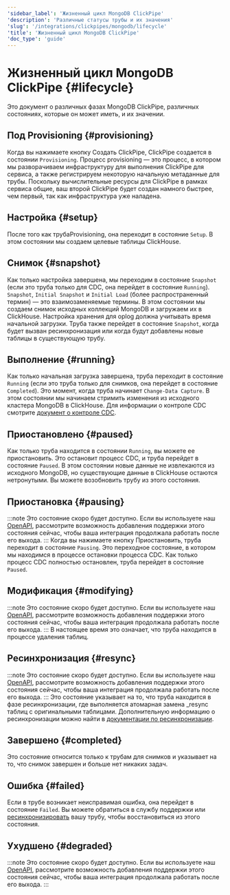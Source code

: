 ```yaml
---
'sidebar_label': 'Жизненный цикл MongoDB ClickPipe'
'description': 'Различные статусы трубы и их значения'
'slug': '/integrations/clickpipes/mongodb/lifecycle'
'title': 'Жизненный цикл MongoDB ClickPipe'
'doc_type': 'guide'
---
```

# Жизненный цикл MongoDB ClickPipe {#lifecycle}

Это документ о различных фазах MongoDB ClickPipe, различных состояниях, которые он может иметь, и их значении.

## Под Provisioning {#provisioning}

Когда вы нажимаете кнопку Создать ClickPipe, ClickPipe создается в состоянии `Provisioning`. Процесс provisioning — это процесс, в котором мы разворачиваем инфраструктуру для выполнения ClickPipe для сервиса, а также регистрируем некоторую начальную метаданные для трубы. Поскольку вычислительные ресурсы для ClickPipe в рамках сервиса общие, ваш второй ClickPipe будет создан намного быстрее, чем первый, так как инфраструктура уже наладена.

## Настройка {#setup}

После того как трубаProvisioning, она переходит в состояние `Setup`. В этом состоянии мы создаем целевые таблицы ClickHouse.

## Снимок {#snapshot}

Как только настройка завершена, мы переходим в состояние `Snapshot` (если это труба только для CDC, она перейдет в состояние `Running`). `Snapshot`, `Initial Snapshot` и `Initial Load` (более распространенный термин) — это взаимозаменяемые термины. В этом состоянии мы создаем снимок исходных коллекций MongoDB и загружаем их в ClickHouse. Настройка хранения для oplog должна учитывать время начальной загрузки. Труба также перейдет в состояние `Snapshot`, когда будет вызван ресинхронизация или когда будут добавлены новые таблицы в существующую трубу.

## Выполнение {#running}

Как только начальная загрузка завершена, труба переходит в состояние `Running` (если это труба только для снимков, она перейдет в состояние `Completed`). Это момент, когда труба начинает `Change-Data Capture`. В этом состоянии мы начинаем стримить изменения из исходного кластера MongoDB в ClickHouse. Для информации о контроле CDC смотрите [документ о контроле CDC](./sync_control).

## Приостановлено {#paused}

Как только труба находится в состоянии `Running`, вы можете ее приостановить. Это остановит процесс CDC, и труба перейдет в состояние `Paused`. В этом состоянии новые данные не извлекаются из исходного MongoDB, но существующие данные в ClickHouse остаются нетронутыми. Вы можете возобновить трубу из этого состояния.

## Приостановка {#pausing}

:::note
Это состояние скоро будет доступно. Если вы используете наш [OpenAPI](https://clickhouse.com/docs/cloud/manage/openapi), рассмотрите возможность добавления поддержки этого состояния сейчас, чтобы ваша интеграция продолжала работать после его выхода.
:::
Когда вы нажимаете кнопку Приостановить, труба переходит в состояние `Pausing`. Это переходное состояние, в котором мы находимся в процессе остановки процесса CDC. Как только процесс CDC полностью остановлен, труба перейдет в состояние `Paused`.

## Модификация {#modifying}
:::note
Это состояние скоро будет доступно. Если вы используете наш [OpenAPI](https://clickhouse.com/docs/cloud/manage/openapi), рассмотрите возможность добавления поддержки этого состояния сейчас, чтобы ваша интеграция продолжала работать после его выхода.
:::
В настоящее время это означает, что труба находится в процессе удаления таблиц.

## Ресинхронизация {#resync}
:::note
Это состояние скоро будет доступно. Если вы используете наш [OpenAPI](https://clickhouse.com/docs/cloud/manage/openapi), рассмотрите возможность добавления поддержки этого состояния сейчас, чтобы ваша интеграция продолжала работать после его выхода.
:::
Это состояние указывает на то, что труба находится в фазе ресинхронизации, где выполняется атомарная замена _resync таблиц с оригинальными таблицами. Дополнительную информацию о ресинхронизации можно найти в [документации по ресинхронизации](./resync).

## Завершено {#completed}

Это состояние относится только к трубам для снимков и указывает на то, что снимок завершен и больше нет никаких задач.

## Ошибка {#failed}

Если в трубе возникает неисправимая ошибка, она перейдет в состояние `Failed`. Вы можете обратиться в службу поддержки или [ресинхронизировать](./resync) вашу трубу, чтобы восстановиться из этого состояния.

## Ухудшено {#degraded}

:::note
Это состояние скоро будет доступно. Если вы используете наш [OpenAPI](https://clickhouse.com/docs/cloud/manage/openapi), рассмотрите возможность добавления поддержки этого состояния сейчас, чтобы ваша интеграция продолжала работать после его выхода.
:::